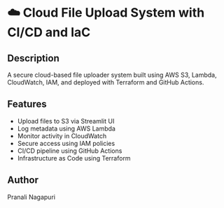 
# ☁️ Cloud File Upload System with CI/CD and IaC

## Description
A secure cloud-based file uploader system built using AWS S3, Lambda, CloudWatch, IAM, and deployed with Terraform and GitHub Actions.

## Features
- Upload files to S3 via Streamlit UI
- Log metadata using AWS Lambda
- Monitor activity in CloudWatch
- Secure access using IAM policies
- CI/CD pipeline using GitHub Actions
- Infrastructure as Code using Terraform

## Author
Pranali Nagapuri
